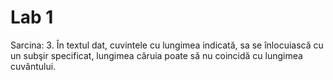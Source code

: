 # Lab 1
Sarcina:
3. În textul dat, cuvintele cu lungimea indicată, sa se înlocuiască cu un subşir specificat, lungimea căruia poate să nu coincidă cu lungimea cuvântului.
